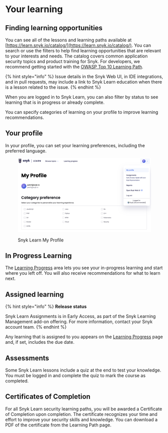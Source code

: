 # Your learning

## Finding learning opportunities

You can see all of the lessons and learning paths available at [https://learn.snyk.io/catalog/](https://learn.snyk.io/catalog/). You can search or use the filters to help find learning opportunities that are relevant to your interests and needs. The catalog covers common application security topics and product training for Snyk. For developers, we recommend getting started with the [OWASP Top 10 Learning Path](https://learn.snyk.io/learning-paths/owasp-top-10/).

{% hint style="info" %}
Issue details in the Snyk Web UI, in IDE integrations, and in pull requests, may include a link to Snyk Learn education when there is a lesson related to the issue.
{% endhint %}

When you are logged in to Snyk Learn, you can also filter by status to see learning that is in progress or already complete.

You can specify categories of learning on your profile to improve learning recommendations.&#x20;

## Your profile&#x20;

In your profile, you can set your learning preferences, including the preferred language.&#x20;

<figure><img src="../../.gitbook/assets/Screenshot 2024-11-26 at 11.23.36.png" alt=""><figcaption><p>Snyk Learn My Profile</p></figcaption></figure>

## In Progress Learning

The [Learning Progress](https://learn.snyk.io/user/learning-progress/) area lets you see your in-progress learning and start where you left off. You will also receive recommendations for what to learn next.

## Assigned learning

{% hint style="info" %}
**Release status**

Snyk Learn Assignments is in Early Access, as part of the Snyk Learning Management add-on offering. For more information, contact your Snyk account team.
{% endhint %}

Any learning that is assigned to you appears on the [Learning Progress](https://learn.snyk.io/user/learning-progress/) page and, if set, includes the due date.

## Assessments

Some Snyk Learn lessons include a quiz at the end to test your knowledge. You must be logged in and complete the quiz to mark the course as completed.

## Certificates of Completion

For all Snyk Learn security learning paths, you will be awarded a Certificate of Completion upon completion. The certificate recognizes your time and effort to improve your security skills and knowledge. You can download a PDF of the certificate from the Learning Path page.&#x20;

